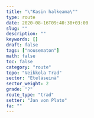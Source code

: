 ```yaml
---
title: "\"Kasin halkeama\""
type: route
date: 2020-08-16T09:40:30+03:00
slug: ""
description: ""
keywords: []
draft: false
tags: ["nousematon"]
math: false
toc: false
category: "route"
topo: "Veikkola Trad"
sector: "Eteläseinä"
sector_weight: 2
grade: "?"
route_type: "trad"
setter: "Jan von Plato"
fa: ""
---
```


